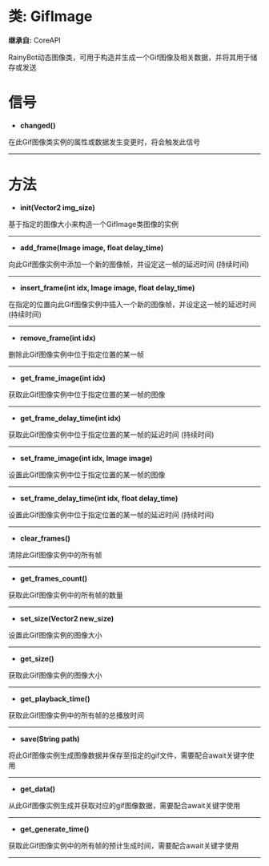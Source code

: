 # 类: GifImage  
  
**继承自:** CoreAPI  
  
RainyBot动态图像类，可用于构造并生成一个Gif图像及相关数据，并将其用于储存或发送  
  
# 信号 
  
- **changed()**  
  
在此Gif图像类实例的属性或数据发生变更时，将会触发此信号  
  
---  
  
# 方法 
  
- **init(Vector2 img_size)**  
  
基于指定的图像大小来构造一个GifImage类图像的实例  
  
---  
  
- **add_frame(Image image, float delay_time)**  
  
向此Gif图像实例中添加一个新的图像帧，并设定这一帧的延迟时间 (持续时间)  
  
---  
  
- **insert_frame(int idx, Image image, float delay_time)**  
  
在指定的位置向此Gif图像实例中插入一个新的图像帧，并设定这一帧的延迟时间 (持续时间)  
  
---  
  
- **remove_frame(int idx)**  
  
删除此Gif图像实例中位于指定位置的某一帧  
  
---  
  
- **get_frame_image(int idx)**  
  
获取此Gif图像实例中位于指定位置的某一帧的图像  
  
---  
  
- **get_frame_delay_time(int idx)**  
  
获取此Gif图像实例中位于指定位置的某一帧的延迟时间 (持续时间)  
  
---  
  
- **set_frame_image(int idx, Image image)**  
  
设置此Gif图像实例中位于指定位置的某一帧的图像  
  
---  
  
- **set_frame_delay_time(int idx, float delay_time)**  
  
设置此Gif图像实例中位于指定位置的某一帧的延迟时间 (持续时间)  
  
---  
  
- **clear_frames()**  
  
清除此Gif图像实例中的所有帧  
  
---  
  
- **get_frames_count()**  
  
获取此Gif图像实例中的所有帧的数量  
  
---  
  
- **set_size(Vector2 new_size)**  
  
设置此Gif图像实例的图像大小  
  
---  
  
- **get_size()**  
  
获取此Gif图像实例的图像大小  
  
---  
  
- **get_playback_time()**  
  
获取此Gif图像实例中的所有帧的总播放时间  
  
---  
  
- **save(String path)**  
  
将此Gif图像实例生成图像数据并保存至指定的gif文件，需要配合await关键字使用  
  
---  
  
- **get_data()**  
  
从此Gif图像实例生成并获取对应的gif图像数据，需要配合await关键字使用  
  
---  
  
- **get_generate_time()**  
  
获取此Gif图像实例中的所有帧的预计生成时间，需要配合await关键字使用  
  
---  
  

